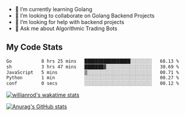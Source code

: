 
- 🌱 I’m currently learning Golang
- 👯 I’m looking to collaborate on Golang Backend Projects
- 🤔 I’m looking for help with backend projects
- 💬 Ask me about Algorithmic Trading Bots

## My Code Stats

<!--START_SECTION:waka-->

```txt
Go           8 hrs 25 mins   █████████████████░░░░░░░░   68.13 %
sh           3 hrs 47 mins   ███████▓░░░░░░░░░░░░░░░░░   30.69 %
JavaScript   5 mins          ▒░░░░░░░░░░░░░░░░░░░░░░░░   00.71 %
Python       1 min           ░░░░░░░░░░░░░░░░░░░░░░░░░   00.27 %
conf         0 secs          ░░░░░░░░░░░░░░░░░░░░░░░░░   00.12 %
```

<!--END_SECTION:waka-->

[![willianrod's wakatime stats](https://github-readme-stats.vercel.app/api/wakatime?username=holdandup&layout=compact&theme=react&custom_title=Wakatime%20All%20Time%20Stats&langs_count=8)](https://github.com/anuraghazra/github-readme-stats)

[![Anurag's GitHub stats](https://github-readme-stats.vercel.app/api?username=Kevinbarrero)](https://github.com/anuraghazra/github-readme-stats)





